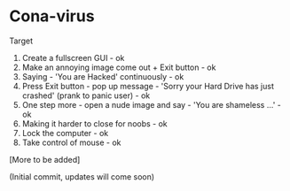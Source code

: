 # Cona-virus
 Target
  1. Create a fullscreen GUI - ok
  2. Make an annoying image come out + Exit button - ok
  3. Saying - 'You are Hacked' continuously - ok
  4. Press Exit button - pop up message - 'Sorry your Hard Drive has just crashed' (prank to panic user) - ok
  5. One step more - open a nude image and say - 'You are shameless ...' - ok
  6. Making it harder to close for noobs - ok
  7. Lock the computer - ok
  8. Take control of mouse - ok
  
 [More to be added]

(Initial commit, updates will come soon)
